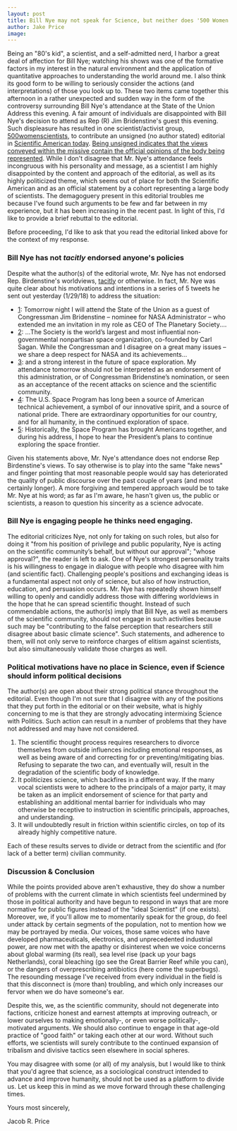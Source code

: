 ```yaml
---
layout: post
title: Bill Nye may not speak for Science, but neither does '500 Women Scientists'   
author: Jake Price
image: 
---
```


Being an "80's kid", a scientist, and a self-admitted nerd, I harbor a great deal of affection for Bill Nye; watching his shows was one of the formative factors in my interest in the natural environment and the application of quantitative approaches to understanding the world around me. 
I also think its good form to be willing to seriously consider the actions (and interpretations) of those you look up to. 
These two items came together this afternoon in a rather unexpected and sudden way in the form of the controversy surrounding Bill Nye's attendance at the State of the Union Address this evening. 
A fair amount of individuals are disappointed with Bill Nye's decision to attend as Rep (R) Jim Bridenstine's guest this evening. 
Such displeasure has resulted in one scientist/activist group, [500womenscientists](https://500womenscientists.org/), to contribute an unsigned (no author stated) editorial in [Scientific American today](https://blogs.scientificamerican.com/observations/bill-nye-does-not-speak-for-us-and-he-does-not-speak-for-science/). 
[Being unsigned indicates that the views conveyed within the missive contain the official opinions of the body being represented](http://www.slate.com/articles/news_and_politics/explainer/1999/03/who_writes_unsigned_editorials.html). 
While I don't disagree that Mr. Nye's attendance feels incongruous with his personality and message, as a scientist I am highly disappointed by the content and approach of the editorial, as well as its highly politicized theme, which seems out of place for both the Scientific American and as an official statement by a cohort representing a large body of scientists. 
The demagoguery present in this editorial troubles me because I've found such arguments to be few and far between in my experience, but it has been increasing in the recent past. 
In light of this, I'd like to provide a brief rebuttal to the editorial. 

Before proceeding, I'd like to ask that you read the editorial linked above for the context of my response.  


### Bill Nye has not *tacitly* endorsed anyone's policies   
Despite what the author(s) of the editorial wrote, Mr. Nye has not endorsed Rep. Birdenstine's worldviews, [tacitly](https://www.merriam-webster.com/dictionary/tacit) or otherwise. In fact, Mr. Nye was quite clear about his motivations and intentions in a series of 5 tweets he sent out yesterday (1/29/18) to address the situation:   
* [1](https://twitter.com/BillNye/status/958095310969909248): Tomorrow night I will attend the State of the Union as a guest of Congressman Jim Bridenstine – nominee for NASA Administrator – who extended me an invitation in my role as CEO of The Planetary Society....     
* [2](https://twitter.com/BillNye/status/958095494160330752): …The Society is the world’s largest and most influential non-governmental nonpartisan space organization, co-founded by Carl Sagan. While the Congressman and I disagree on a great many issues – we share a deep respect for NASA and its achievements...    
* [3](https://twitter.com/BillNye/status/958095756463808512): and a strong interest in the future of space exploration. My attendance tomorrow should not be interpreted as an endorsement of this administration, or of Congressman Bridenstine’s nomination, or seen as an acceptance of the recent attacks on science and the scientific community.   
* [4](https://twitter.com/BillNye/status/958095898386472961): The U.S. Space Program has long been a source of American technical achievement, a symbol of our innovative spirit, and a source of national pride. There are extraordinary opportunities for our country, and for all humanity, in the continued exploration of space.    
* [5](https://twitter.com/BillNye/status/958095994725449729): Historically, the Space Program has brought Americans together, and during his address, I hope to hear the President’s plans to continue exploring the space frontier.    

Given his statements above, Mr. Nye's attendance does not endorse Rep Birdenstine's views. To say otherwise is to play into the same "fake news" and finger pointing that most reasonable people would say has deteriorated the quality of public discourse over the past couple of years (and most certainly longer). A more forgiving and tempered approach would be to take Mr. Nye at his word; as far as I'm aware, he hasn't given us, the public or scientists, a reason to question his sincerity as a science advocate. 

### Bill Nye is engaging people he thinks need engaging.   
The editorial criticizes Nye, not only for taking on such roles, but also for doing it "from his position of privilege and public popularity, Nye is acting on the scientific community’s behalf, but without our approval"; "whose approval?", the reader is left to ask. One of Nye's strongest personality traits is his willingness to engage in dialogue with people who disagree with him (and scientific fact). Challenging people's positions and exchanging ideas is a fundamental aspect not only of science, but also of how instruction, education, and persuasion occurs. Mr. Nye has repeatedly shown himself willing to openly and candidly address those with differing worldviews in the hope that he can spread scientific thought. Instead of such commendable actions, the author(s) imply that Bill Nye, as well as members of the scientific community, should not engage in such activities because such may be "contributing to the false perception that researchers still disagree about basic climate science". Such statements, and adherence to them, will not only serve to reinforce charges of elitism against scientists, but also simultaneously validate those charges as well. 

### Political motivations have no place in Science, even if Science should inform political decisions     
The author(s) are open about their strong political stance throughout the editorial. Even though I'm not sure that I disagree with any of the positions that they put forth in the editorial or on their website, what is highly concerning to me is that they are strongly advocating intermixing Science with Politics. Such action can result in a number of problems that they have not addressed and may have not considered.   

1) The scientific thought process requires researchers to divorce themselves from outside influences including emotional responses, as well as being aware of and correcting for or preventing/mitigating bias. Refusing to separate the two can, and eventually will, result in the degradation of the scientific body of knowledge.       
2) It politicizes science, which backfires in a different way. If the many vocal scientists were to adhere to the principals of a major party, it may be taken as an implicit endorsement of science for that party and establishing an additional mental barrier for individuals who may otherwise be receptive to instruction in scientific principals, approaches, and understanding.       
3) It will undoubtedly result in friction within scientific circles, on top of its already highly competitive nature.   

Each of these results serves to divide or detract from the scientific and (for lack of a better term) civilian community. 

### Discussion & Conclusion   
While the points provided above aren't exhaustive, they do show a number of problems with the current climate in which scientists feel undermined by those in political authority and have begun to respond in ways that are more normative for public figures instead of the "ideal Scientist" (if one exists). 
Moreover, we, if you'll allow me to momentarily speak for the group, do feel under attack by certain segments of the population, not to mention how we may be portrayed by media. 
Our voices, those same voices who have developed pharmaceuticals, electronics, and unprecedented industrial power, are now met with the apathy or disinterest when we voice concerns about global warming (its real), sea level rise (pack up your bags Netherlands), coral bleaching (go see the Great Barrier Reef while you can), or the dangers of overprescribing antibiotics (here come the superbugs). 
The resounding message I've received from every individual in the field is that this disconnect is (more than) troubling, and which only increases our fervor when we do have someone's ear. 

Despite this, we, as the scientific community, should not degenerate into factions, criticize honest and earnest attempts at improving outreach, or lower ourselves to making emotionally-, or even worse politically-, motivated arguments. 
We should also continue to engage in that age-old practice of "good faith" or taking each other at our word. 
Without such efforts, we scientists will surely contribute to the continued expansion of tribalism and divisive tactics seen elsewhere in social spheres. 

You may disagree with some (or all) of my analysis, but I would like to think that you'd agree that science, as a sociological construct intended to advance and improve humanity, should not be used as a platform to divide us. Let us keep this in mind as we move forward through these challenging times. 

Yours most sincerely, 

Jacob R. Price
